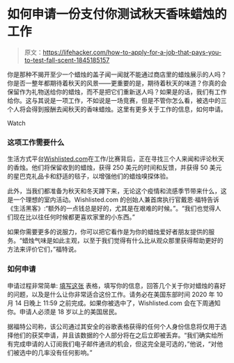 # 如何申请一份支付你测试秋天香味蜡烛的工作

> 原文：<https://lifehacker.com/how-to-apply-for-a-job-that-pays-you-to-test-fall-scent-1845185157>

你是那种不揭开至少一个蜡烛的盖子闻一闻就不能通过商店里的蜡烛展示的人吗？你是否一整年都期待着秋天的风景——更重要的是，期待着秋天的味道？你真的会保留作为礼物送给你的蜡烛，而不是把它们重新送人吗？如果是的话，我们有工作给你。这与其说是一项工作，不如说是一场竞赛，但是不管你怎么看，被选中的三个人将会得到报酬去闻秋天的香味蜡烛。这里有更多关于工作的信息，如何申请。

Watch

### 这项工作需要什么

生活方式平台[Wishlisted.com](http://wishlisted.com)在工作/比赛背后，正在寻找三个人来闻和评论秋天的香烛。他们将保留收到的蜡烛，获得 250 美元的时间和反馈，并获得 50 美元的星巴克礼品卡和舒适的毯子，以增强他们的蜡烛嗅探体验。

此外，当我们都准备为秋天和冬天蹲下来，无论这个疫情和流感季节带来什么，这是一个理想的室内活动。Wishlisted.com 的创始人兼首席执行官戴恩·福特告诉《生活黑客》:“额外的一点钱总是好的，尤其是在艰难的时候。”。“我们也觉得人们现在比以往任何时候都更喜欢家里的小东西。”

如果你需要更多的说服力，你可以把它看作是为你的蜡烛爱好者朋友提供的服务。“蜡烛气味是如此主观，以至于我们觉得有什么比从观众那里获得帮助更好的方法来评价它们，”福特说。

### 如何申请

申请过程非常简单: [填写这张](https://www.wishlisted.com/fall-candle-testers-wanted) 表格，填写你的信息，回答几个关于你对蜡烛的喜好的问题，以及是什么让你非常适合这份工作。请务必在美国东部时间 2020 年 10 月 14 日晚上 11:59 之前完成。如果你被选中了，Wishlisted.com 会在下周通知你。申请人必须是 18 岁以上的美国居民。

据福特公司称，该公司通过其安全的谷歌表格获得的任何个人身份信息将仅用于选择他们的获奖申请，并且该数据的个人部分将在之后立即被丢弃。“我们确实给所有完成申请的人订阅我们电子邮件通讯的机会，但这完全是可选的，”他说，“对他们被选中的几率没有任何影响。”